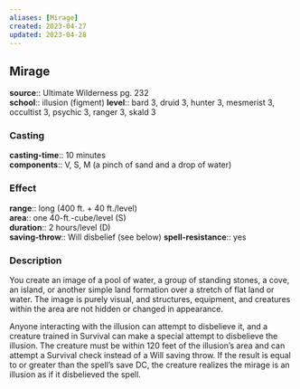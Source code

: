 ```yaml
---
aliases: [Mirage]
created: 2023-04-27
updated: 2023-04-28
---
```


## Mirage

**source**:: Ultimate Wilderness pg. 232  
**school**:: illusion (figment)
**level**:: bard 3, druid 3, hunter 3, mesmerist 3, occultist 3, psychic 3, ranger 3, skald 3

### Casting

**casting-time**:: 10 minutes  
**components**:: V, S, M (a pinch of sand and a drop of water)

### Effect

**range**:: long (400 ft. + 40 ft./level)  
**area**:: one 40-ft.-cube/level (S)  
**duration**:: 2 hours/level (D)  
**saving-throw**:: Will disbelief (see below)
**spell-resistance**:: yes

### Description

You create an image of a pool of water, a group of standing stones, a cove, an island, or another simple land formation over a stretch of flat land or water. The image is purely visual, and structures, equipment, and creatures within the area are not hidden or changed in appearance.  
  
Anyone interacting with the illusion can attempt to disbelieve it, and a creature trained in Survival can make a special attempt to disbelieve the illusion. The creature must be within 120 feet of the illusion’s area and can attempt a Survival check instead of a Will saving throw. If the result is equal to or greater than the spell’s save DC, the creature realizes the mirage is an illusion as if it disbelieved the spell.
